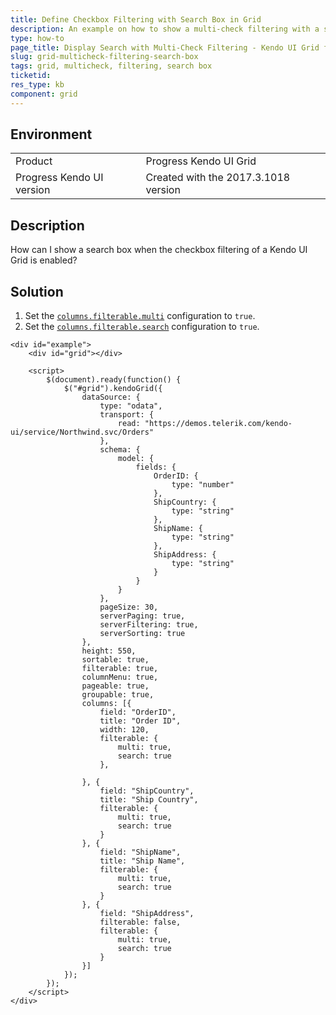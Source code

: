 ```yaml
---
title: Define Checkbox Filtering with Search Box in Grid
description: An example on how to show a multi-check filtering with a search box in the Kendo UI Grid.
type: how-to
page_title: Display Search with Multi-Check Filtering - Kendo UI Grid for jQuery
slug: grid-multicheck-filtering-search-box
tags: grid, multicheck, filtering, search box
ticketid:
res_type: kb
component: grid
---
```


## Environment

<table>
 <tr>
  <td>Product</td>
  <td>Progress Kendo UI Grid</td>
 </tr>
 <tr>
  <td>Progress Kendo UI version</td>
  <td>Created with the 2017.3.1018 version</td>
 </tr>
</table>

## Description

How can I show a search box when the checkbox filtering of a Kendo UI Grid is enabled?

## Solution

1. Set the [`columns.filterable.multi`](https://docs.telerik.com/kendo-ui/api/javascript/ui/grid/configuration/columns.filterable.multi) configuration to `true`.
1. Set the [`columns.filterable.search`](https://docs.telerik.com/kendo-ui/api/javascript/ui/grid/configuration/columns.filterable.search) configuration to `true`.

```dojo
<div id="example">
    <div id="grid"></div>

    <script>
        $(document).ready(function() {
            $("#grid").kendoGrid({
                dataSource: {
                    type: "odata",
                    transport: {
                        read: "https://demos.telerik.com/kendo-ui/service/Northwind.svc/Orders"
                    },
                    schema: {
                        model: {
                            fields: {
                                OrderID: {
                                    type: "number"
                                },
                                ShipCountry: {
                                    type: "string"
                                },
                                ShipName: {
                                    type: "string"
                                },
                                ShipAddress: {
                                    type: "string"
                                }
                            }
                        }
                    },
                    pageSize: 30,
                    serverPaging: true,
                    serverFiltering: true,
                    serverSorting: true
                },
                height: 550,
                sortable: true,
                filterable: true,
                columnMenu: true,
                pageable: true,
                groupable: true,
                columns: [{
                    field: "OrderID",
                    title: "Order ID",
                    width: 120,
                    filterable: {
                        multi: true,
                        search: true
                    },

                }, {
                    field: "ShipCountry",
                    title: "Ship Country",
                    filterable: {
                        multi: true,
                        search: true
                    }
                }, {
                    field: "ShipName",
                    title: "Ship Name",
                    filterable: {
                        multi: true,
                        search: true
                    }
                }, {
                    field: "ShipAddress",
                    filterable: false,
                    filterable: {
                        multi: true,
                        search: true
                    }
                }]
            });
        });
    </script>
</div>
```
